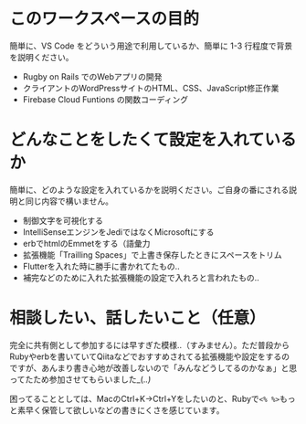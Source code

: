 # このワークスペースの目的

簡単に、VS Code をどういう用途で利用しているか、簡単に 1-3 行程度で背景を説明ください。

- Rugby on Rails でのWebアプリの開発
- クライアントのWordPressサイトのHTML、CSS、JavaScript修正作業
- Firebase Cloud Funtions の関数コーディング

# どんなことをしたくて設定を入れているか

簡単に、どのような設定を入れているかを説明ください。ご自身の番にされる説明と同じ内容で構いません。

- 制御文字を可視化する
- IntelliSenseエンジンをJediではなくMicrosoftにする
- erbでhtmlのEmmetをする（語彙力
- 拡張機能「Trailling Spaces」で上書き保存したときにスペースをトリム
- Flutterを入れた時に勝手に書かれてたもの‥
- 補完などのために入れた拡張機能の設定で入れろと言われたもの‥

# 相談したい、話したいこと（任意）

完全に共有側として参加するには早すぎた模様‥（すみません）。ただ普段からRubyやerbを書いていてQiitaなどでおすすめされてる拡張機能や設定をするのですが、あんまり書き心地が改善しないので「みんなどうしてるのかなぁ」と思ってたため参加させてもらいました_(._.)_

困ってることとしては、MacのCtrl+K→Ctrl+Yをしたいのと、Rubyで`<% %>`もっと素早く保管して欲しいなどの書きにくさを感じています。
